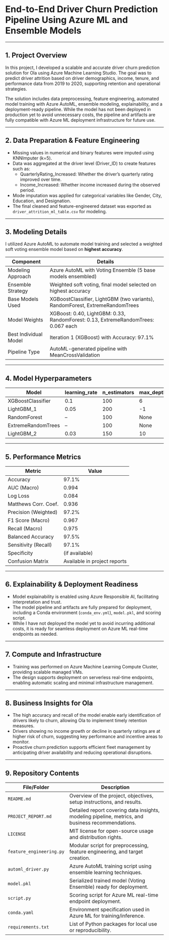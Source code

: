 # End-to-End Driver Churn Prediction Pipeline Using Azure ML and Ensemble Models

---

## 1. Project Overview

In this project, I developed a scalable and accurate driver churn prediction solution for Ola using Azure Machine Learning Studio. The goal was to predict driver attrition based on driver demographics, income, tenure, and performance data from 2019 to 2020, supporting retention and operational strategies.

The solution includes data preprocessing, feature engineering, automated model training with Azure AutoML, ensemble modeling, explainability, and a deployment-ready pipeline. While the model has not been deployed in production yet to avoid unnecessary costs, the pipeline and artifacts are fully compatible with Azure ML deployment infrastructure for future use.

---

## 2. Data Preparation & Feature Engineering

- Missing values in numerical and binary features were imputed using KNNImputer (k=5).
- Data was aggregated at the driver level (Driver_ID) to create features such as:
  - QuarterlyRating_Increased: Whether the driver’s quarterly rating improved over time.
  - Income_Increased: Whether income increased during the observed period.
- Mode imputation was applied for categorical variables like Gender, City, Education, and Designation.
- The final cleaned and feature-engineered dataset was exported as `driver_attrition_ml_table.csv` for modeling.

---

## 3. Modeling Details

I utilized Azure AutoML to automate model training and selected a weighted soft voting ensemble model based on **highest accuracy**.

| Component              | Details                                                       |
|------------------------|---------------------------------------------------------------|
| Modeling Approach      | Azure AutoML with Voting Ensemble (5 base models ensembled)    |
| Ensemble Strategy     | Weighted soft voting, final model selected on highest accuracy |
| Base Models Used      | XGBoostClassifier, LightGBM (two variants), RandomForest, ExtremeRandomTrees |
| Model Weights         | XGBoost: 0.40, LightGBM: 0.33, RandomForest: 0.13, ExtremeRandomTrees: 0.067 each |
| Best Individual Model | Iteration 1 (XGBoost) with Accuracy: 97.1%                     |
| Pipeline Type         | AutoML-generated pipeline with MeanCrossValidation             |

---

## 4. Model Hyperparameters

| Model             | learning_rate | n_estimators | max_depth | min_child_weight | subsample | colsample_bytree | gamma | num_leaves | min_child_samples | min_samples_split | min_samples_leaf | bootstrap | criterion |
|-------------------|---------------|--------------|-----------|------------------|-----------|------------------|-------|------------|-------------------|-------------------|------------------|-----------|-----------|
| XGBoostClassifier | 0.1           | 100          | 6         | 1                | 0.8       | 0.8              | 0     | –          | –                 | –                 | –                | –         | –         |
| LightGBM_1        | 0.05          | 200          | -1        | –                | 0.7       | 0.9              | –     | 31         | 20                | –                 | –                | –         | –         |
| RandomForest      | –             | 100          | None      | –                | –         | –                | –     | –          | –                 | 2                 | 1                | True      | gini      |
| ExtremeRandomTrees| –             | 100          | None      | –                | –         | –                | –     | –          | –                 | 2                 | 1                | False     | gini      |
| LightGBM_2        | 0.03          | 150          | 10        | –                | 0.8       | 0.8              | –     | 40         | 30                | –                 | –                | –         | –         |

---

## 5. Performance Metrics

| Metric                | Value     |
|-----------------------|-----------|
| Accuracy              | 97.1%     |
| AUC (Macro)           | 0.994     |
| Log Loss              | 0.084     |
| Matthews Corr. Coef.  | 0.936     |
| Precision (Weighted)  | 97.2%     |
| F1 Score (Macro)      | 0.967     |
| Recall (Macro)        | 0.975     |
| Balanced Accuracy     | 97.5%     |
| Sensitivity (Recall)  | 97.1%     |
| Specificity           | (if available) |
| Confusion Matrix      | Available in project reports |

---

## 6. Explainability & Deployment Readiness

- Model explainability is enabled using Azure Responsible AI, facilitating interpretation and trust.
- The model pipeline and artifacts are fully prepared for deployment, including a Conda environment (`conda_env.yml`), `model.pkl`, and scoring script.
- While I have not deployed the model yet to avoid incurring additional costs, it is ready for seamless deployment on Azure ML real-time endpoints as needed.

---

## 7. Compute and Infrastructure

- Training was performed on Azure Machine Learning Compute Cluster, providing scalable managed VMs.
- The design supports deployment on serverless real-time endpoints, enabling automatic scaling and minimal infrastructure management.

---

## 8. Business Insights for Ola

- The high accuracy and recall of the model enable early identification of drivers likely to churn, allowing Ola to implement timely retention measures.
- Drivers showing no income growth or decline in quarterly ratings are at higher risk of churn, suggesting key performance and incentive areas to monitor.
- Proactive churn prediction supports efficient fleet management by anticipating driver availability and reducing operational disruptions.

---

## 9. Repository Contents

| File/Folder                  | Description                                                                 |
|------------------------------|-----------------------------------------------------------------------------|
| `README.md`                  | Overview of the project, objectives, setup instructions, and results.       |
| `PROJECT_REPORT.md`          | Detailed report covering data insights, modeling pipeline, metrics, and business recommendations. |
| `LICENSE`                    | MIT license for open-source usage and distribution rights.                  |
| `feature_engineering.py`     | Modular script for preprocessing, feature engineering, and target creation. |
| `automl_driver.py`           | Azure AutoML training script using ensemble learning techniques.            |
| `model.pkl`                  | Serialized trained model (Voting Ensemble) ready for deployment.            |
| `script.py`                  | Scoring script for Azure ML real-time endpoint deployment.                  |
| `conda.yaml`                 | Environment specification used in Azure ML for training/inference.          |
| `requirements.txt`           | List of Python packages for local use or reproducibility.                   |

